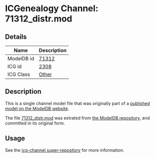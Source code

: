 # ICGenealogy Channel: 71312\_distr.mod

## Details

Name | Description
---- | -----------
ModelDB id | [71312](http://senselab.med.yale.edu/ModelDB/ShowModel.cshtml?model=71312)
ICG id | [2308](http://icg.neurotheory.ox.ac.uk/channels/other/2308)
ICG Class | [Other](http://icg.neurotheory.ox.ac.uk/channels/other)

## Description

This is a single channel model file that was originally part of a [published model on the ModelDB website](http://senselab.med.yale.edu/mModelDB/ShowModel.cshtml?model=71312).

The file [71312\_distr.mod](71312_distr.mod) was extrated from [the ModelDB repository](http://senselab.med.yale.edu/ModelDB/ShowModel.cshtml?model=71312), and committed in its original form.

## Usage

See the [icg-channel super-repository](https://github.com/icgenealogy/icg-channels) for more information.
